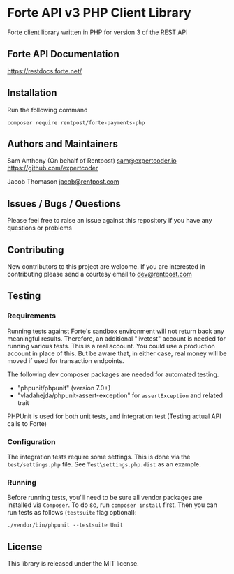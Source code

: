 # Forte API v3 PHP Client Library

Forte client library written in PHP for version 3 of the REST API

## Forte API Documentation

https://restdocs.forte.net/

## Installation

Run the following command

```
composer require rentpost/forte-payments-php
```

## Authors and Maintainers

Sam Anthony (On behalf of Rentpost)
<sam@expertcoder.io>
https://github.com/expertcoder

Jacob Thomason
<jacob@rentpost.com>

## Issues / Bugs / Questions

Please feel free to raise an issue against this repository if you have any questions or problems

## Contributing

New contributors to this project are welcome. If you are interested in contributing please
send a courtesy email to dev@rentpost.com

## Testing
### Requirements

Running tests against Forte's sandbox environment will not return back any meaningful results.  Therefore, an additional "livetest" account is needed for running various tests.  This is a real account.  You could use a production account in place of this.  But be aware that, in either case, real money will be moved if used for transaction endpoints.

The following dev composer packages are needed for automated testing.

- "phpunit/phpunit" (version 7.0+)
- "vladahejda/phpunit-assert-exception" for `assertException` and related trait

PHPUnit is used for both unit tests, and integration test (Testing actual
API calls to Forte)

### Configuration

The integration tests require some settings. This is done via the `test/settings.php` file.  See `Test\settings.php.dist` as an example.

### Running

Before running tests, you'll need to be sure all vendor packages are installed via `Composer`.  To do so, run `composer install` first.  Then you can run tests as follows (`testsuite` flag optional):

```
./vendor/bin/phpunit --testsuite Unit 
```

## License

This library is released under the MIT license.
